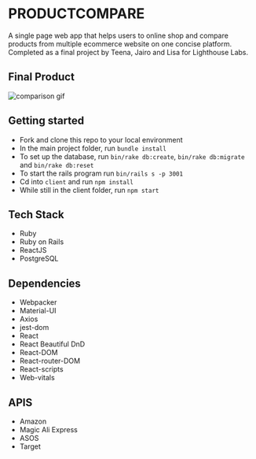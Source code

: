 # PRODUCTCOMPARE

A single page web app that helps users to online shop and compare products from multiple ecommerce website on one concise platform. Completed as a final project by Teena, Jairo and Lisa for Lighthouse Labs.

## Final Product

![comparison gif](https://github.com/licorm/Product-Comparison/blob/main/docs/Compare.gif?raw=true)

## Getting started

* Fork and clone this repo to your local environment
* In the main project folder, run `bundle install`
* To set up the database, run `bin/rake db:create`, `bin/rake db:migrate` and `bin/rake db:reset`
* To start the rails program run `bin/rails s -p 3001`
* Cd into `client` and run `npm install`
* While still in the client folder, run `npm start`

## Tech Stack

* Ruby
* Ruby on Rails
* ReactJS
* PostgreSQL

## Dependencies

* Webpacker
* Material-UI
* Axios
* jest-dom
* React
* React Beautiful DnD
* React-DOM
* React-router-DOM
* React-scripts
* Web-vitals

## APIS

* Amazon
* Magic Ali Express
* ASOS
* Target
